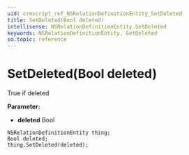 ```yaml
---
uid: crmscript_ref_NSRelationDefinitionEntity_SetDeleted
title: SetDeleted(Bool deleted)
intellisense: NSRelationDefinitionEntity.SetDeleted
keywords: NSRelationDefinitionEntity, GetDeleted
so.topic: reference
---
```


# SetDeleted(Bool deleted)

True if deleted

**Parameter:** 
* **deleted** Bool

```crmscript
NSRelationDefinitionEntity thing;
Bool deleted;
thing.SetDeleted(deleted);
```

